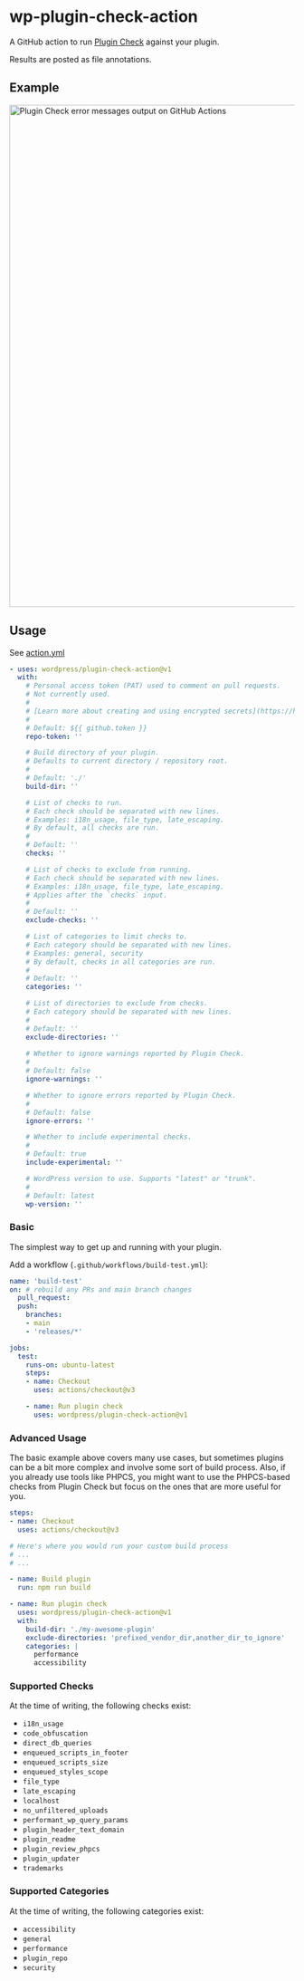 # wp-plugin-check-action

A GitHub action to run [Plugin Check](https://wordpress.org/plugins/plugin-check/) against your plugin.

Results are posted as file annotations.

## Example

<img width="887" alt="Plugin Check error messages output on GitHub Actions" src="https://github.com/wordpress/plugin-check-action/assets/841956/31292472-51d5-487d-9878-1940a20e1e0b">

## Usage

See [action.yml](action.yml)

```yaml
- uses: wordpress/plugin-check-action@v1
  with:
    # Personal access token (PAT) used to comment on pull requests.
    # Not currently used.
    #
    # [Learn more about creating and using encrypted secrets](https://help.github.com/en/actions/automating-your-workflow-with-github-actions/creating-and-using-encrypted-secrets)
    #
    # Default: ${{ github.token }}
    repo-token: ''

    # Build directory of your plugin.
    # Defaults to current directory / repository root.
    #
    # Default: './'
    build-dir: ''

    # List of checks to run.
    # Each check should be separated with new lines.
    # Examples: i18n_usage, file_type, late_escaping.
    # By default, all checks are run.
    #
    # Default: ''
    checks: ''

    # List of checks to exclude from running.
    # Each check should be separated with new lines.
    # Examples: i18n_usage, file_type, late_escaping.
    # Applies after the `checks` input.
    #
    # Default: ''
    exclude-checks: ''

    # List of categories to limit checks to.
    # Each category should be separated with new lines.
    # Examples: general, security
    # By default, checks in all categories are run.
    #
    # Default: ''
    categories: ''

    # List of directories to exclude from checks.
    # Each category should be separated with new lines.
    #
    # Default: ''
    exclude-directories: ''
    
    # Whether to ignore warnings reported by Plugin Check.
    #
    # Default: false
    ignore-warnings: ''

    # Whether to ignore errors reported by Plugin Check.
    #
    # Default: false
    ignore-errors: ''

    # Whether to include experimental checks.
    #
    # Default: true
    include-experimental: ''

    # WordPress version to use. Supports "latest" or "trunk".
    #
    # Default: latest
    wp-version: ''
```

### Basic

The simplest way to get up and running with your plugin.

Add a workflow (`.github/workflows/build-test.yml`):

```yaml
name: 'build-test'
on: # rebuild any PRs and main branch changes
  pull_request:
  push:
    branches:
    - main
    - 'releases/*'

jobs:
  test:
    runs-on: ubuntu-latest
    steps:
    - name: Checkout
      uses: actions/checkout@v3

    - name: Run plugin check
      uses: wordpress/plugin-check-action@v1
```

### Advanced Usage

The basic example above covers many use cases, but sometimes plugins can be a bit more
complex and involve some sort of build process.
Also, if you already use tools like PHPCS, you might want to use the PHPCS-based checks
from Plugin Check but focus on the ones that are more useful for you.

```yaml
steps:
- name: Checkout
  uses: actions/checkout@v3

# Here's where you would run your custom build process
# ...
# ...

- name: Build plugin
  run: npm run build

- name: Run plugin check
  uses: wordpress/plugin-check-action@v1
  with:
    build-dir: './my-awesome-plugin'
    exclude-directories: 'prefixed_vendor_dir,another_dir_to_ignore'
    categories: |
      performance
      accessibility
```

### Supported Checks

At the time of writing, the following checks exist:

* `i18n_usage`
* `code_obfuscation`
* `direct_db_queries`
* `enqueued_scripts_in_footer`
* `enqueued_scripts_size`
* `enqueued_styles_scope`
* `file_type`
* `late_escaping`
* `localhost`
* `no_unfiltered_uploads`
* `performant_wp_query_params`
* `plugin_header_text_domain`
* `plugin_readme`
* `plugin_review_phpcs`
* `plugin_updater`
* `trademarks`

### Supported Categories

At the time of writing, the following categories exist:

* `accessibility`
* `general`
* `performance`
* `plugin_repo`
* `security`
